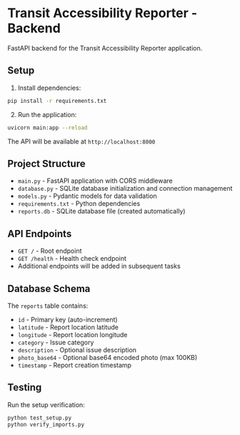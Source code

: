 # Transit Accessibility Reporter - Backend

FastAPI backend for the Transit Accessibility Reporter application.

## Setup

1. Install dependencies:
```bash
pip install -r requirements.txt
```

2. Run the application:
```bash
uvicorn main:app --reload
```

The API will be available at `http://localhost:8000`

## Project Structure

- `main.py` - FastAPI application with CORS middleware
- `database.py` - SQLite database initialization and connection management
- `models.py` - Pydantic models for data validation
- `requirements.txt` - Python dependencies
- `reports.db` - SQLite database file (created automatically)

## API Endpoints

- `GET /` - Root endpoint
- `GET /health` - Health check endpoint
- Additional endpoints will be added in subsequent tasks

## Database Schema

The `reports` table contains:
- `id` - Primary key (auto-increment)
- `latitude` - Report location latitude
- `longitude` - Report location longitude  
- `category` - Issue category
- `description` - Optional issue description
- `photo_base64` - Optional base64 encoded photo (max 100KB)
- `timestamp` - Report creation timestamp

## Testing

Run the setup verification:
```bash
python test_setup.py
python verify_imports.py
```
